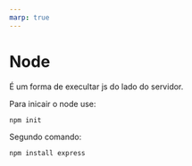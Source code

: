 ```yaml
---
marp: true
---
```


# Node 
É um forma de execultar js do lado do servidor.

Para inicair o node use:

    npm init

Segundo comando:

    npm install express

